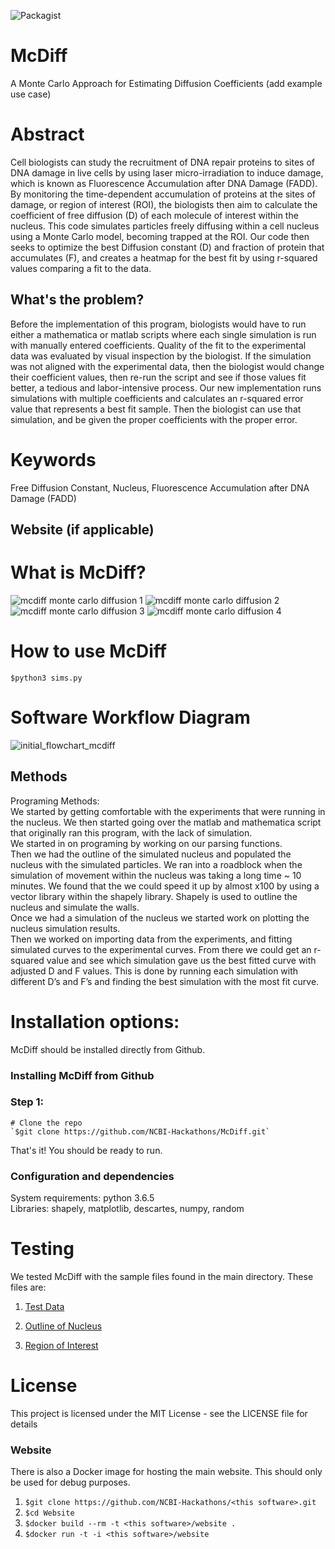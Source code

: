![Packagist](https://img.shields.io/packagist/l/doctrine/orm.svg)

# McDiff
A Monte Carlo Approach for Estimating Diffusion Coefficients (add example use case)

# Abstract
Cell biologists can study the recruitment of DNA repair proteins to sites of DNA damage in live cells by using laser micro-irradiation to induce damage, which is known as Fluorescence Accumulation after DNA Damage (FADD). By monitoring the time-dependent accumulation of proteins at the sites of damage, or region of interest (ROI), the biologists then aim to calculate the coefficient of free diffusion (D) of each molecule of interest within the nucleus. This code simulates particles freely diffusing within a cell nucleus using a Monte Carlo model, becoming trapped at the ROI. Our code then seeks to optimize the best Diffusion constant (D) and fraction of protein that accumulates (F), and creates a heatmap for the best fit by using r-squared values comparing a fit to the data.


## What's the problem?
Before the implementation of this program, biologists would have to run either a mathematica or matlab scripts where each single simulation is run with manually entered coefficients. Quality of the fit to the experimental data was evaluated by visual inspection by the biologist. If the simulation was not aligned with the experimental data, then the biologist would change their coefficient values, then re-run the script and see if those values fit better, a tedious and labor-intensive process. Our new implementation runs simulations with multiple coefficients and calculates an r-squared error value that represents a best fit sample. Then the biologist can use that simulation, and be given the proper coefficients with the proper error.

# Keywords
 Free Diffusion Constant, Nucleus, Fluorescence Accumulation after DNA Damage (FADD)  

## Website (if applicable)


# What is McDiff?

![mcdiff monte carlo diffusion 1](https://user-images.githubusercontent.com/30201026/41800946-0bad625e-7635-11e8-9a17-afce8f03d06c.png)
![mcdiff monte carlo diffusion 2](https://user-images.githubusercontent.com/30201026/41800952-0fce1f22-7635-11e8-8ab3-c5c58d4ffb62.png)
![mcdiff monte carlo diffusion 3](https://user-images.githubusercontent.com/30201026/41800955-11ce0652-7635-11e8-89ba-8d115953c38b.png)
![mcdiff monte carlo diffusion 4](https://user-images.githubusercontent.com/30201026/41800960-13e82648-7635-11e8-8c7f-f38291615545.png)

# How to use McDiff
`$python3 sims.py`

# Software Workflow Diagram

![initial_flowchart_mcdiff](https://user-images.githubusercontent.com/23224399/41737510-beb45eb4-754c-11e8-816c-8720f1ae12e1.png)

## Methods

Programing Methods:  
  We started by getting comfortable with the experiments that were running in the nucleus. We then started going over the matlab and mathematica script that originally ran this program, with the lack of simulation.   
  We started in on programing by working on our parsing functions.  
  Then we had the outline of the simulated nucleus and populated the nucleus with the simulated particles. 
  We ran into a roadblock when the simulation of movement within the nucleus was taking a long time ~ 10 minutes. We found that the we could speed it up by almost x100 by using a vector library within the shapely library. Shapely is used to outline the nucleus and simulate the walls.   
  Once we had a simulation of the nucleus we started work on plotting the nucleus simulation results.   
  Then we worked on importing data from the experiments, and fitting simulated curves to the experimental curves. From there we could get an r-squared value and see which simulation gave us the best fitted curve with adjusted D and F values.   This is done by running each simulation with different D’s and F’s and finding the best simulation with the most fit curve.

# Installation options:

McDiff should be installed directly from Github.

### Installing McDiff from Github

### Step 1:
```
# Clone the repo
`$git clone https://github.com/NCBI-Hackathons/McDiff.git`
```

That's it! You should be ready to run.

### Configuration and dependencies
 
System requirements: python 3.6.5  
  Libraries: shapely, matplotlib, descartes, numpy, random


# Testing

We tested McDiff with the sample files found in the main directory. These files are:  
1. [Test Data](https://github.com/NCBI-Hackathons/McDiff/blob/master/test_files/1.31.18_GFPP1_Hela_1min_002.csv "Test Data")    

2. [Outline of Nucleus](https://github.com/NCBI-Hackathons/McDiff/blob/master/test_files/1.31.18_GFPP1_Hela_1min_002NuclMask.txt "Outline of Nucleus")    

3. [Region of Interest](https://github.com/NCBI-Hackathons/McDiff/blob/master/test_files/1.31.18_GFPP1_Hela_1min_002ROI.txt "Region of Intrest")     
 
# License
This project is licensed under the MIT License - see the LICENSE file for details

### Website

There is also a Docker image for hosting the main website. This should only be used for debug purposes.

  1. `$git clone https://github.com/NCBI-Hackathons/<this software>.git`
  2. `$cd Website`
  3. `$docker build --rm -t <this software>/website .`
  4. `$docker run -t -i <this software>/website`
  
